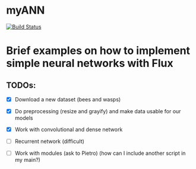 # myANN

[![Build Status](https://github.com/paola-serra-sdg/myANN.jl/actions/workflows/CI.yml/badge.svg?branch=master)](https://github.com/paola-serra-sdg/myANN.jl/actions/workflows/CI.yml?query=branch%3Amaster)

# Brief examples on how to implement simple neural networks with Flux


## TODOs:
- [x] Download a new dataset (bees and wasps)
- [x] Do preprocessing (resize and grayify) and make data usable for our models
- [x] Work with convolutional and dense network
- [ ] Recurrent network (difficult)
- [ ] Work with modules (ask to Pietro) (how can I include another script in my main?)



